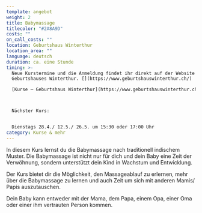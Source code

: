 ```yaml
---
template: angebot
weight: 2
title: Babymassage
titlecolor: "#2A8A9D"
costs: ""
on_call_costs: ""
location: G﻿eburtshaus Winterthur
location_area: ""
language: d﻿eutsch
duration: ca. eine Stunde
timing: >-
  N﻿eue Kurstermine und die Anmeldung findet ihr direkt auf der Website des
  Geburtshauses Winterthur. [](https://www.geburtshauswinterthur.ch/)

  [Kurse — Geburtshaus Winterthur](https://www.geburtshauswinterthur.ch/kurs-babymassage)



  Nächster Kurs: 


  Dienstags 28.4./ 12.5./ 26.5. um 15:30 oder 17:00 Uhr
category: Kurse & mehr
---
```

In diesem Kurs lernst du die Babymassage nach traditionell indischem Muster. Die Babymassage ist nicht nur für dich und dein Baby eine Zeit der Verwöhnung, sondern unterstützt dein Kind in Wachstum und Entwicklung.

Der Kurs bietet dir die Möglichkeit, den Massageablauf zu erlernen, mehr über die Babymassage zu lernen und auch Zeit um sich mit anderen Mamis/ Papis auszutauschen.

Dein Baby kann entweder mit der Mama, dem Papa, einem Opa, einer Oma oder einer ihm vertrauten Person kommen.
